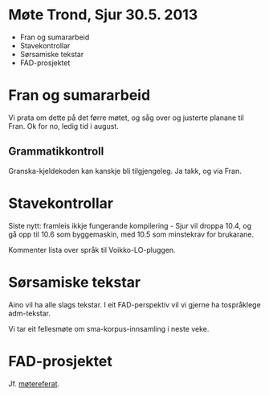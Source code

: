 # Møte Trond, Sjur 30.5. 2013

* Fran og sumararbeid
* Stavekontrollar
* Sørsamiske tekstar
* FAD-prosjektet

# Fran og sumararbeid

Vi prata om dette på det førre møtet, og såg over og justerte planane til Fran.
Ok for no, ledig tid i august.

##  Grammatikkontroll

Granska-kjeldekoden kan kanskje bli tilgjengeleg. Ja takk, og via Fran.

# Stavekontrollar

Siste nytt: framleis ikkje fungerande kompilering - Sjur vil droppa 10.4, og gå
opp til 10.6 som byggemaskin, med 10.5 som minstekrav for brukarane.

Kommenter lista over språk til Voikko-LO-pluggen.

# Sørsamiske tekstar

Aino vil ha alle slags tekstar. I eit FAD-perspektiv vil vi gjerne ha
tospråklege adm-tekstar.

Vi tar eit fellesmøte om sma-korpus-innsamling i neste veke.

# FAD-prosjektet

Jf. [møtereferat](../../../dicts/fad/referat/130529.html).
